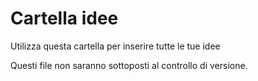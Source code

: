 # Cartella idee

Utilizza questa cartella per inserire tutte le tue idee

Questi file non saranno sottoposti al controllo di versione.

